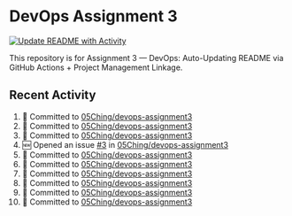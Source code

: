 # DevOps Assignment 3

[![Update README with Activity](https://github.com/05Ching/devops-assignment3/actions/workflows/update-readme.yml/badge.svg)](https://github.com/05Ching/devops-assignment3/actions/workflows/update-readme.yml)

This repository is for Assignment 3 — DevOps: Auto-Updating README via GitHub Actions + Project Management Linkage.

## Recent Activity
<!--START_SECTION:activity-->
1. 📝 Committed to [05Ching/devops-assignment3](https://github.com/05Ching/devops-assignment3/commit/0ea9787ddd73aa0d41dc07df574e8b75e5657a7e)
2. 📝 Committed to [05Ching/devops-assignment3](https://github.com/05Ching/devops-assignment3/commit/1e02aadcb04a89b25a71839d6d0104f9169c1deb)
3. 📝 Committed to [05Ching/devops-assignment3](https://github.com/05Ching/devops-assignment3/commit/828123f717c064a4d174f661f907e2974d3bc447)
4. 🆕 Opened an issue [#3](https://github.com/05Ching/devops-assignment3/issues/3) in [05Ching/devops-assignment3](https://github.com/05Ching/devops-assignment3)
5. 📝 Committed to [05Ching/devops-assignment3](https://github.com/05Ching/devops-assignment3/commit/f4c49801fc591f75ea0f9574fe06ce18e0160616)
6. 📝 Committed to [05Ching/devops-assignment3](https://github.com/05Ching/devops-assignment3/commit/cf417e09a76f1a9fcd22f27924ea9e4ecb226140)
7. 📝 Committed to [05Ching/devops-assignment3](https://github.com/05Ching/devops-assignment3/commit/74def6c05ab9cda32ae0a965acdce8d5835798ef)
8. 📝 Committed to [05Ching/devops-assignment3](https://github.com/05Ching/devops-assignment3/commit/86e99355795f09fa6d2e0788fa2e307cf6b54464)
9. 📝 Committed to [05Ching/devops-assignment3](https://github.com/05Ching/devops-assignment3/commit/3d119a0bd4d74dc5d57f3fd2111c694c6d62e6d8)
10. 📝 Committed to [05Ching/devops-assignment3](https://github.com/05Ching/devops-assignment3/commit/24702fa7ecf2d80fe8cc8e57b9243e7ef6605c70)
<!--END_SECTION:activity-->
<!-- test -->
